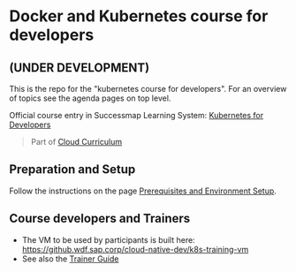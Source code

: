 # Docker and Kubernetes course for developers  
## (UNDER DEVELOPMENT) 

This is the repo for the "kubernetes course for developers". For an overview of topics see the agenda pages on top level.

Official course entry in Successmap Learning System: [Kubernetes for Developers](https://performancemanager5.successfactors.eu/sf/learning?destUrl=https%3a%2f%2fsap%2eplateau%2ecom%2flearning%2fuser%2fdeeplink_redirect%2ejsp%3flinkId%3dITEM_DETAILS%26componentID%3dDEV_CC_PA_Kuber_1803_ILT%26componentTypeID%3dCOURSE%26revisionDate%3d1521715320000%26fromSF%3dY&company=SAP&_s.crb=qma6qdESsp4OG5PZUuisLG8Vx4c%253d)

> Part of [Cloud Curriculum](https://jam4.sapjam.com/groups/zAfXdXPcJGlCUrBScXSWKP/overview_page/Y1fECzZLQ8qjIlyCQTRi76)

## Preparation and Setup

Follow the instructions on the page [Prerequisites and Environment Setup](https://github.wdf.sap.corp/slvi/docker-k8s-training/blob/master/preparation.md).



## Course developers and Trainers

* The VM to be used by participants is built here: https://github.wdf.sap.corp/cloud-native-dev/k8s-training-vm 
* See also the [Trainer Guide](https://github.wdf.sap.corp/slvi/docker-k8s-training/blob/master/admin/trainer-guide.md)
